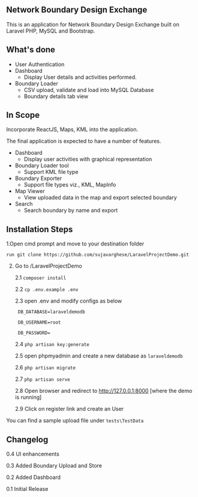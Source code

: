 

## Network Boundary Design Exchange


This is an application for Network Boundary Design Exchange built on Laravel PHP, MySQL and Bootstrap. 


## What's done


* User Authentication
* Dashboard
    - Display User details and activities performed.
* Boundary Loader 
    - CSV upload, validate and load into MySQL Database
    - Boundary details tab view


## In Scope


Incorporate ReactJS, Maps, KML into the application.

The final application is expected to have a number of features. 
* Dashboard
    - Display user activities with graphical representation
* Boundary Loader tool
    - Support KML file type
* Boundary Exporter
    - Support file types viz., KML, MapInfo
* Map Viewer
    - View uploaded data in the map and export selected boundary
* Search
    - Search boundary by name and export


## Installation Steps


1.Open cmd prompt and move to your destination folder

    run git clone https://github.com/sujavarghese/LaravelProjectDemo.git

2. Go to <destination folder>/LaravelProjectDemo

    2.1 `composer install`

    2.2 `cp .env.example .env`
    
    2.3 open .env and modify configs as below 

        DB_DATABASE=laraveldemodb

        DB_USERNAME=root

        DB_PASSWORD=

    2.4 `php artisan key:generate`

    2.5 open phpmyadmin and create a new database as `laraveldemodb`

    2.6 `php artisan migrate` 

    2.7 `php artisan serve`

    2.8 Open browser and redirect to http://127.0.0.1:8000 [where the demo is running]

    2.9 Click on register link and create an User
    
    
You can find a sample upload file under `tests\TestData`

## Changelog


0.4 UI enhancements

0.3 Added Boundary Upload and Store

0.2 Added Dashboard

0.1 Initial Release
